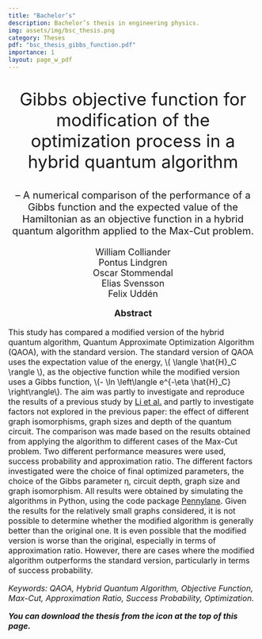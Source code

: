 ```yaml
---
title: "Bachelor’s"
description: Bachelor’s thesis in engineering physics.
img: assets/img/bsc_thesis.png
category: Theses
pdf: "bsc_thesis_gibbs_function.pdf"
importance: 1
layout: page_w_pdf
---
```


<!-- markdownlint-disable MD033 -->

<p style="text-align:center; font-size:35px">Gibbs objective function for modification of the optimization process in a hybrid quantum algorithm</p>

<p style="text-align:center; font-size:20px">– A numerical comparison of the performance of a Gibbs function and the expected value of the Hamiltonian as an objective function in a hybrid quantum algorithm applied to the Max-Cut problem.</p>

<p style="text-align:center; font-size:18px">William Colliander <br>
                                            Pontus Lindgren <br>
                                            Oscar Stommendal <br>
                                            Elias Svensson <br>
                                            Felix Uddén</p>

<p style="text-align:center; font-size:18px; font-weight: bold">Abstract</p>

<p style="text-align:left; font-size:16px">This study has compared a modified version of the hybrid quantum algorithm, Quantum Approximate Optimization Algorithm (QAOA), with the standard version. The standard
version of QAOA uses the expectation value of the energy, \( \langle \hat{H}_C \rangle \), as the objective function
while the modified version uses a Gibbs function, \(- \ln \left\langle e^{-\eta \hat{H}_C} \right\rangle\).
The aim was partly to investigate and reproduce the results of a previous study by <a href="https://journals.aps.org/prresearch/abstract/10.1103/PhysRevResearch.2.023074" target="_blank" rel="noopener noreferrer">Li et al.</a> and partly to investigate factors not explored in the previous paper: the effect
of different graph isomorphisms, graph sizes and depth of the quantum circuit.
The comparison was made based on the results obtained from applying the algorithm
to different cases of the Max-Cut problem. Two different performance measures were used,
success probability and approximation ratio. The different factors investigated were the
choice of final optimized parameters, the choice of the Gibbs parameter η, circuit depth,
graph size and graph isomorphism. All results were obtained by simulating the algorithms
in Python, using the code package <a href="https://arxiv.org/abs/1811.04968" target="_blank" rel="noopener noreferrer">Pennylane</a>. Given the results for the relatively small graphs considered, it is not possible to determine
whether the modified algorithm is generally better than the original one. It is
even possible that the modified version is worse than the original, especially in terms of
approximation ratio. However, there are cases where the modified algorithm outperforms
the standard version, particularly in terms of success probability.

<p style="text-align:left; font-size:16px; font-style: italic">Keywords: QAOA, Hybrid Quantum Algorithm, Objective Function, Max-Cut, Approximation Ratio, Success Probability, Optimization.</p>

<p style="text-align:left; font-size:16px; font-style: italic; font-weight: bold">You can download the thesis from the icon at the top of this page.</p>
